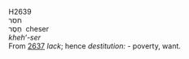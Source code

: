 <body>
  <p>H2639<br>  חסר  <br> חֶסֶר  ‎  cheser  <br><i>kheh‘-ser </i><br>From <a href="h2637.htm">2637</a>  <i>lack</i>; hence <i>destitution: - </i>poverty, want.<br></p>
 </body>